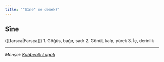 ```yaml
---
title: '"Sîne" ne demek?'
---
```


## Sîne
([[farsca|Farsça]]) 
1. Göğüs, bağır, sadr
2. Gönül, kalp, yürek
3. İç, derinlik

---
*Menşei: [Kubbealtı Lugatı](https://www.lugatim.com/s/Sîne)*